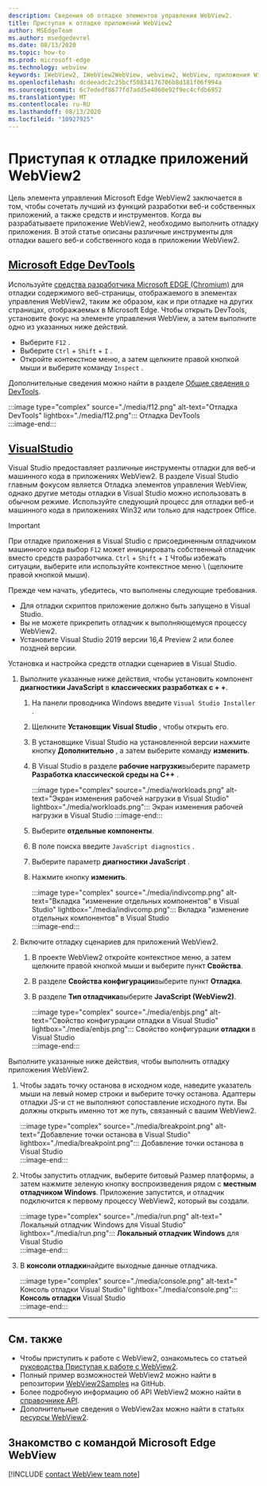 ```yaml
---
description: Сведения об отладке элементов управления WebView2.
title: Приступая к отладке приложений WebView2
author: MSEdgeTeam
ms.author: msedgedevrel
ms.date: 08/13/2020
ms.topic: how-to
ms.prod: microsoft-edge
ms.technology: webview
keywords: IWebView2, IWebView2WebView, webview2, WebView, приложения Win32, Win32, EDGE, ICoreWebView2, ICoreWebView2Host, элемент управления "веб-браузер", HTML Edge
ms.openlocfilehash: dcdeeadc2c25bcf50834176706b8d181f06f994a
ms.sourcegitcommit: 6c7ededf8677fd7add5e4060e92f9ec4cfdb6952
ms.translationtype: MT
ms.contentlocale: ru-RU
ms.lasthandoff: 08/13/2020
ms.locfileid: "10927925"
---
```

# Приступая к отладке приложений WebView2  

Цель элемента управления Microsoft Edge WebView2 заключается в том, чтобы сочетать лучший из функций разработки веб-и собственных приложений, а также средств и инструментов.  Когда вы разрабатываете приложение WebView2, необходимо выполнить отладку приложения.  В этой статье описаны различные инструменты для отладки вашего веб-и собственного кода в приложении WebView2.  

## [Microsoft Edge DevTools](#tab/devtools)  

Используйте [средства разработчика Microsoft EDGE (Chromium)][DevtoolsGuideChromiumMain] для отладки содержимого веб-страницы, отображаемого в элементах управления WebView2, таким же образом, как и при отладке на других страницах, отображаемых в Microsoft Edge.  Чтобы открыть DevTools, установите фокус на элементе управления WebView, а затем выполните одно из указанных ниже действий.  

*   Выберите `F12` .  
*   Выберите `Ctrl` + `Shift` + `I` .  
*   Откройте контекстное меню, а затем щелкните правой кнопкой мыши и выберите команду `Inspect` .  

Дополнительные сведения можно найти в разделе [Общие сведения о DevTools][DevtoolsGuideChromiumMain].  

:::image type="complex" source="./media/f12.png" alt-text="Отладка DevTools" lightbox="./media/f12.png":::
   Отладка DevTools  
:::image-end:::  

## [VisualStudio](#tab/visualstudio)  

Visual Studio предоставляет различные инструменты отладки для веб-и машинного кода в приложениях WebView2.  В разделе Visual Studio главным фокусом является Отладка элементов управления WebView, однако другие методы отладки в Visual Studio можно использовать в обычном режиме.  Используйте следующий процесс для отладки веб-и машинного кода в приложениях Win32 или только для надстроек Office.  

> [!IMPORTANT]
> При отладке приложения в Visual Studio с присоединенным отладчиком машинного кода выбор `F12` может инициировать собственный отладчик вместо средств разработчика.  `Ctrl` + `Shift` + `I` Чтобы избежать ситуации, выберите или используйте контекстное меню \ (щелкните правой кнопкой мыши).  

Прежде чем начать, убедитесь, что выполнены следующие требования.  

*   Для отладки скриптов приложение должно быть запущено в Visual Studio.  
*   Вы не можете прикрепить отладчик к выполняющемуся процессу WebView2.  
*   Установите Visual Studio 2019 версии 16,4 Preview 2 или более поздней версии.  

Установка и настройка средств отладки сценариев в Visual Studio.  

1.  Выполните указанные ниже действия, чтобы установить компонент **диагностики JavaScript** в **классических разработках с + +**.  

    1. На панели проводника Windows введите `Visual Studio Installer` .  
    1. Щелкните **Установщик Visual Studio** , чтобы открыть его.  
    1. В установщике Visual Studio на установленной версии нажмите кнопку **Дополнительно** , а затем выберите команду **изменить**.  
    1. В Visual Studio в разделе **рабочие нагрузки**выберите параметр **Разработка классической среды на C++** .  
        
        :::image type="complex" source="./media/workloads.png" alt-text="Экран изменения рабочей нагрузки в Visual Studio" lightbox="./media/workloads.png":::
            Экран изменения рабочей нагрузки в Visual Studio :::image-end:::  
        
    1.  Выберите **отдельные компоненты**.  
    1.  В поле поиска введите `JavaScript diagnostics` .  
    1.  Выберите параметр **диагностики JavaScript** .  
    1.  Нажмите кнопку **изменить**. 
        
        :::image type="complex" source="./media/indivcomp.png" alt-text="Вкладка "изменение отдельных компонентов" в Visual Studio" lightbox="./media/indivcomp.png":::
           Вкладка "изменение отдельных компонентов" в Visual Studio  
        :::image-end:::  
        
1.  Включите отладку сценариев для приложений WebView2.  
    1.  В проекте WebView2 откройте контекстное меню, а затем щелкните правой кнопкой мыши и выберите пункт **Свойства**.  
    1.  В разделе **Свойства конфигурации**выберите пункт **Отладка**.  
    1.  В разделе **Тип отладчика**выберите **JavaScript (WebView2)**.  
        
        :::image type="complex" source="./media/enbjs.png" alt-text="Свойство конфигурации отладки в Visual Studio" lightbox="./media/enbjs.png":::
           Свойство конфигурации **отладки** в Visual Studio  
        :::image-end:::  
        
Выполните указанные ниже действия, чтобы выполнить отладку приложения WebView2.  

1.  Чтобы задать точку останова в исходном коде, наведите указатель мыши на левый номер строки и выберите точку останова.  Адаптеры отладки JS-и ст не выполняют сопоставление исходного пути.  Вы должны открыть именно тот же путь, связанный с вашим WebView2.  
    
    :::image type="complex" source="./media/breakpoint.png" alt-text="Добавление точки останова в Visual Studio" lightbox="./media/breakpoint.png"::: 
       Добавление точки останова в Visual Studio  
    :::image-end:::  
    
1.  Чтобы запустить отладчик, выберите битовый Размер платформы, а затем нажмите зеленую кнопку воспроизведения рядом с **местным отладчиком Windows**.  Приложение запустится, и отладчик подключится к первому процессу WebView2, который вы создали.  
    
    :::image type="complex" source="./media/run.png" alt-text=" Локальный отладчик Windows для Visual Studio" lightbox="./media/run.png"::: 
       **Локальный отладчик Windows** для Visual Studio  
    :::image-end:::  
    
1.  В **консоли отладки**найдите выходные данные отладчика.  
    
    :::image type="complex" source="./media/console.png" alt-text=" Консоль отладки Visual Studio" lightbox="./media/console.png"::: 
       **Консоль отладки** Visual Studio  
    :::image-end:::  
    
* * *  

## См. также  

*   Чтобы приступить к работе с WebView2, ознакомьтесь со статьей [руководства Приступая к работе с WebView2][Webview2MainGettingStarted].  
*   Полный пример возможностей WebView2 можно найти в репозитории [WebView2Samples][GithubMicrosoftedgeWebview2samples] на GitHub.
*   Более подробную информацию об API WebView2 можно найти в [справочнике API][Webview2ApiReference].
*   Дополнительные сведения о WebView2ах можно найти в статьях [ресурсы WebView2][Webview2MainNextSteps].

## Знакомство с командой Microsoft Edge WebView  

[!INCLUDE [contact WebView team note](../includes/contact-webview-team-note.md)]  

<!-- links -->  

[DevtoolsGuideChromiumMain]: ../../devtools-guide-chromium.md "Инструменты разработчика Microsoft EDGE (Chromium)"  

[Webview2ReferenceDotnet09515MicrosoftWebWebview2CoreCorewebview2environmentoptionsAdditionalbrowserarguments]: ../reference/dotnet/0-9-515/microsoft-web-webview2-core-corewebview2environmentoptions.md#additionalbrowserarguments "Класс AdditionalBrowserArguments-0.9.515-Microsoft. Web. WebView2. Core. CoreWebView2EnvironmentOptions | Документы Microsoft"  
[Webview2ReferenceWin3209538Webview2IdlParameters]: ../reference/win32/0-9-538/webview2-idl.md#createcorewebview2environment  "CreateCoreWebView2Environment-Globals | Документы Microsoft"  
[Webview2ApiReference]: ../webview2-api-reference.md "Справочник по API Microsoft Edge WebView2 | Документы Microsoft"  
[Webview2MainNextSteps]: ../index.md#next-steps "Дальнейшие действия — введение в Microsoft Edge WebView2 (Предварительная версия) | Документы Microsoft"  
[Webview2MainGettingStarted]: ../index.md#getting-started "Приступая к работе: знакомство с Microsoft Edge WebView2 (Предварительная версия) | Документы Microsoft"  

[GithubMicrosoftedgeWebviewfeedbackMain]: https://github.com/MicrosoftEdge/WebViewFeedback "WebView Feedback-MicrosoftEdge/WebViewFeedback | GitHub"  
[GithubMicrosoftedgeWebview2samples]: https://github.com/MicrosoftEdge/WebView2Samples "WebView2 Samples-MicrosoftEdge/WebView2Samples | GitHub"  

[GithubMicrosoftVscodeJSDebugWhatsNew]: https://github.com/microsoft/vscode-js-debug#whats-new "Новые возможности -Отладчик JavaScript для Visual Studio Code-Microsoft/vscode-JS-Debug | GitHub"  

[GithubMicrosoftVscodeEdgeDebug2ReadmeChromiumWebviewApplications]: https://github.com/microsoft/vscode-edge-debug2/blob/master/README.md#microsoft-edge-chromium-webview-applications "Microsoft EDGE (Chromium) WebView Applications-Debugger (код Visual Studio) — отладчик для Microsoft Edge-Microsoft/vscode-Edge-debug2 | GitHub"  
